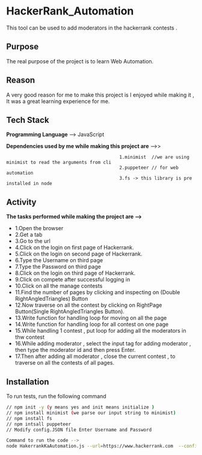
# HackerRank_Automation

This tool can be used to add moderators in the hackerrank contests .




## Purpose

 The real purpose of the project is to learn Web Automation.
 
## Reason

 A very good reason for me to make this project is I enjoyed while making it , It was a great learning experience for me. 
 
## Tech Stack




**Programming Language** --> JavaScript

**Dependencies used by me while making this project are** -->>

                                              1.minimist  //we are using minimist to read the arguments from cli 
                                              2.puppeteer // for web automation 
                                              3.fs -> this library is pre installed in node 


## Activity


**The tasks performed while making the project are -->**

- 1.Open the browser 
- 2.Get a tab 
- 3.Go to the url 
- 4.Click on the login on first page of Hackerrank.
- 5.Click on the login on second page of Hackerrank.
- 6.Type the Username on third page 
- 7.Type the Password on third page 
- 8.Click on the login on third page of Hackerrank.
- 9.Click on compete after successful logging in 
- 10.Click on all the manage contests 
- 11.Find the number of pages by clicking and inspecting on (Double RightAngledTriangles) Button 
- 12.Now traverse on all the contest by clicking on RightPage Button(Single RightAngledTriangles Button). 
- 13.Write function for handling loop for moving on all the page 
- 14.Write function for handling loop for all contest on one page 
- 15.While handling 1 contest , put loop for adding all the moderators in thw contest 
- 16.While adding moderator , select the input tag for adding moderator , then type the moderator id and then press Enter. 
- 17.Then after adding all moderator , close the current contest , to traverse on all the contests of all pages.

## Installation

To run tests, run the following command

```bash
// npm init -y (y means yes and init means initialize )
// npm install minimist (we parse our input string to minimist)
// npm install fs
// npm intsall puppeteer
// Modify config.JSON file Enter Username and Password

Command to run the code -->
node HakerrankKaAutomation.js --url=https://www.hackerrank.com  --config=config.JSON


```
